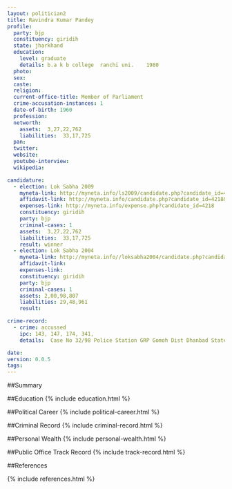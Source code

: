 ```yaml
---
layout: politician2
title: Ravindra Kumar Pandey
profile: 
  party: bjp
  constituency: giridih
  state: jharkhand
  education: 
    level: graduate
    details: b.a k b college  ranchi uni.    1980
  photo: 
  sex: 
  caste: 
  religion: 
  current-office-title: Member of Parliament
  crime-accusation-instances: 1
  date-of-birth: 1960
  profession: 
  networth: 
    assets:  3,27,22,762
    liabilities:  33,17,725
  pan: 
  twitter: 
  website: 
  youtube-interview: 
  wikipedia: 

candidature: 
  - election: Lok Sabha 2009
    myneta-link: http://myneta.info/ls2009/candidate.php?candidate_id=4218
    affidavit-link: http://myneta.info/candidate.php?candidate_id=4218&scan=original
    expenses-link: http://myneta.info/expense.php?candidate_id=4218
    constituency: giridih 
    party: bjp
    criminal-cases: 1
    assets:  3,27,22,762
    liabilities:  33,17,725
    result: winner 
  - election: Lok Sabha 2004
    myneta-link: http://myneta.info//loksabha2004/candidate.php?candidate_id=1505
    affidavit-link: 
    expenses-link: 
    constituency: giridih 
    party: bjp
    criminal-cases: 1
    assets: 2,00,98,807
    liabilities: 29,48,961
    result:  

crime-record: 
  - crime: accussed
    ipc: 143, 147, 174, 341,
    details:  Case No 32/98 Police Station GRP Gomoh Dist Dhanbad State Jharkhand In the Court of Railway Magistrate Dhanbad, Date on Which the Charge 31-10-1998   

date: 
version: 0.0.5
tags: 
---
```

##Summary


##Education
{% include education.html %}


##Political Career
{% include political-career.html %}


##Criminal Record
{% include criminal-record.html %}


##Personal Wealth
{% include personal-wealth.html %}


##Public Office Track Record
{% include track-record.html %}


##References


{% include references.html %}